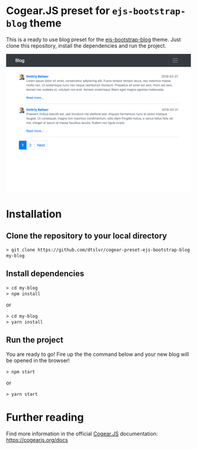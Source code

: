 # Cogear.JS preset for `ejs-bootstrap-blog` theme

This is a ready to use blog preset for the [ejs-bootstrap-blog](https://github.com/dtslvr/cogear-theme-ejs-bootstrap-blog) theme. Just clone this repository, install the dependencies and run the project.

![screenshot](https://github.com/dtslvr/cogear-preset-ejs-bootstrap-blog/raw/master/screenshot.png)

# Installation

## Clone the repository to your local directory
``` shell
> git clone https://github.com/dtslvr/cogear-preset-ejs-bootstrap-blog my-blog
```

## Install dependencies
``` shell
> cd my-blog
> npm install
```

or

``` shell
> cd my-blog
> yarn install
```

## Run the project
You are ready to go! Fire up the the command below and your new blog will be opened in the browser!

``` shell
> npm start
```

or

``` shell
> yarn start
```

# Further reading
Find more information in the official [Cogear.JS](https://cogearjs.org) documentation: https://cogearjs.org/docs
